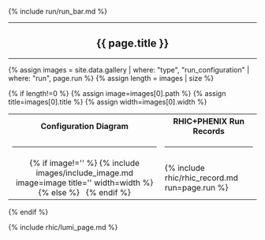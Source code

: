 {% include run/run_bar.md %}
<hr/>
<center><h2>{{ page.title }}</h2></center>
<hr/>

{% assign images = site.data.gallery | where: "type", "run_configuration" | where: "run", page.run %}
{% assign length = images | size %}

{% if length!=0 %}
{% assign image=images[0].path %}
{% assign title=images[0].title %}
{% assign width=images[0].width %}


<table width="110%">
<tr><th style="text-align:center">Configuration Diagram</th><th style="text-align:center">RHIC+PHENIX Run Records</th></tr>
<tr>
<td><hr/></td><td><hr/></td>
</tr>

<tr>

<td style="text-align:center">
{% if image!='' %}
{% include images/include_image.md image=image title='' width=width %}
{% else %}
&nbsp;
{% endif %}
</td>

<td>
{% include rhic/rhic_record.md run=page.run %}
</td>

</tr>

</table>

{% endif %}

{% include rhic/lumi_page.md %}
